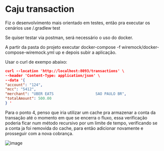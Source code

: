 # Caju transaction
Fiz o desenvolvimento mais orientado em testes, então pra executar os cenários use /.gradlew test

Se quiser testar via postman, será necessário o uso do docker.<br>

A partir da pasta do projeto executar docker-compose -f wiremock/docker-compose-wiremock.yml up e depois subir a aplicação. <br> 

Usar o curl de exempo abaixo:

```json
curl --location 'http://localhost:8093/transactions' \
--header 'Content-Type: application/json' \
--data '{
"account": "124",
"mcc": "5412",
"merchant": "UBER EATS                   SAO PAULO BR",
"totalAmount": 500.00
} '
```

Para o ponto 4, penso que iria utilizar um cache pra armazenar a conta da transação até o momento em que se encerra o fluxo, essa verificação poderia ficar num método recursivo por um limite de tempo, verificando se a conta ja foi removida do cache, para então adicionar novamente e prosseguir com a nova cobrança.

![image](https://github.com/user-attachments/assets/6990bfba-5cd6-4e4c-8041-0f1837c556be)

